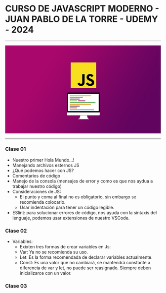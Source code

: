 # CURSO DE JAVASCRIPT MODERNO - JUAN PABLO DE LA TORRE - UDEMY - 2024

---

![Curso Moderno de JavaScript](Curso-JS-Moderno/assets/img/portada.jpg)

---

### Clase 01

- Nuestro primer Hola Mundo...!
- Manejando archivos esternos JS
- ¿Qué podemos hacer con JS?
- Comentarios de código
- Manejo de la consola (mensajes de error y como es que nos aydua a trabajar nuestro código)
- Consideraciones de JS:
  - El punto y coma al final no es obligatorio, sin embargo se recomienda colocarlo.
  - Usar indentación para tener un código legible.
- ESlint: para solucionar errores de código, nos ayuda con la sintaxis del lenguaje, podemos usar extensiones de nuestro VSCode.

### Clase 02

- Variables:
  - Exixten tres formas de crear variables en Js:
  - Var: Ya no se recomienda su uso.
  - Let: Es la forma recomendada de declarar variables actualmente.
  - Const: Es una valor que no cambiará, se mantendrá constante a diferencia de var y let, no puede ser reasignado. Siempre deben inicializarce con un valor.

### Clase 03

